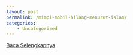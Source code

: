 ```yaml
---
layout: post
permalink: /mimpi-mobil-hilang-menurut-islam/
categories:
    - Uncategorized
---
```


[Baca Selengkapnya](/10)